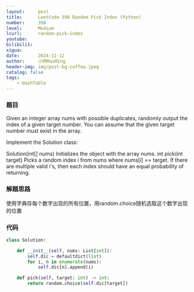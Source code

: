 ```yaml
---
layout:     post
title:      LeetCode 398 Random Pick Index (Python)
number:     398
level:      Medium
lcurl:      random-pick-index
youtube:    
bilibili1:  
xigua:      
date:       2024-11-12
author:     小明MaxMing
header-img: img/post-bg-coffee.jpeg
catalog: false
tags:
    - HashTable
---
```


### 题目

Given an integer array nums with possible duplicates, randomly output the index of a given target number. You can assume that the given target number must exist in the array.

Implement the Solution class:

Solution(int[] nums) Initializes the object with the array nums.
int pick(int target) Picks a random index i from nums where nums[i] == target. If there are multiple valid i's, then each index should have an equal probability of returning.

### 解题思路

使用字典存每个数字出现的所有位置，用random.choice随机选取这个数字出现的位置

### 代码
```python
class Solution:

    def __init__(self, nums: List[int]):
        self.dic = defaultdict(list)
        for i, n in enumerate(nums):
            self.dic[n].append(i)

    def pick(self, target: int) -> int:
        return random.choice(self.dic[target])
```
